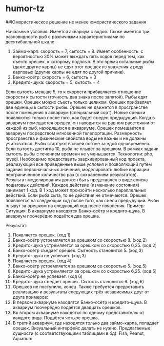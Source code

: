 # humor-tz
##Юмористическое решение не менее юмористического задания

Начальные условия:
Имеется аквариум с водой. Также имеется три разновидности рыб с различными
характеристиками по десятибалльной шкале:
1. Займо-карп: скорость = 7, сытость = 8. Имеет особенность: с вероятностью 30%
может выждать пять ходов перед тем, как съесть орешек, к которому подплыл. В это
время остальные рыбы (даже другие карпы) не едят этот орешек из уважения к роду
карповых (другие карпы не едят по другой причине).
2. Банко-осётр: скорость = 6, сытость = 3
3. Кредито-щука: скорость = 5, сытость = 4

Если сытость меньше 5, то к скорости прибавляется отношение скорости к сытости
(точность два знака после запятой).
Рыбы едят орешки. Орешек можно съесть только целиком. Орешек прибавляет две
единицы к сытости рыбы. Орешек не движется в пространстве после помещения в
аквариум (специальный сорт). Новые орешки появляются только после того, как будет
съеден предыдущий.
Когда в аквариум помещается орешек, он находится на равном расстоянии от каждой
из рыб, находящихся в аквариуме. Орешек помещается в аквариум посредством
мгновенной телепортации. Размерность пространства и физические свойства воды не
важны и не должны учитываться. Рыбы стартуют в своей погоне за едой
одновременно. Если сытость достигла 10, рыба не плывёт за орешком. В рамках
задачи сытость рыбы с течением времени не уменьшается.
Технологии: php, mysql.
Необходимо предоставить заархивированный код проекта, реализующий все
приведённые выше условия и позволяющий путём задания первоначальных значений,
моделировать любые вариации неограниченное количество раз (с сохранением
результатов).
Результат моделирования должен быть представлен в виде списка пошаговых
действий. Каждое действие (изменение состояния) занимает 1 ход. В 1 ход может
произойти несколько параллельных действий. Если рыба сыта, то её действия не
отмечаются. Орешек появляется на следующий ход после того, как съели
предыдущий. Рыбы плывут за орешком на следующий ход после появления.
Пример:
Ситуация: В аквариуме находятся Банко-осётр и кредито-щука. В аквариум
поочерёдно подаётся два орешка.

Результат:
1. Появляется орешек. (ход 1)
2. Банко-осётр устремляется за орешком со скоростью 8. (ход 2)
3. Кредито-щука устремляется за орешком со скоростью 6,25. (ход 2)
4. Банко-осётр съедает орешек. Сытность становится 5. (ход 3)
5. Кредито-щука не успевает. (ход 3)
5. Появляется орешек. (ход 4)
6. Банко-осётр устремляется за орешком со скоростью 5. (ход 5)
7. Кредито-щука устремляется за орешком со скоростью 6,25. (ход 5)
8. Банко-осётр не успевает. (ход 6)
9. Кредито-щука съедает орешек. Сытость становится 6. (ход 6)
10. Орешков не поступило, конец.
Также требуется предоставить реализацию и результаты следующих трёх
независимых друг от друга примеров:
1. В первом аквариуме находятся Банко-осётр и кредито-щука. В аквариум поочерёдно
подаётся двадцать орешков.
2. Во втором аквариуме находятся по одному представителю от каждого вида.
Подаётся четыре орешка.
3. В третий аквариум, где находятся только два займо-карпа, попадает орешек.
Визуальный интерфейс делать не нужно.
Предлагаемые сущности (с соответствующими таблицами в бд): Fish, Peanut, Aquarium